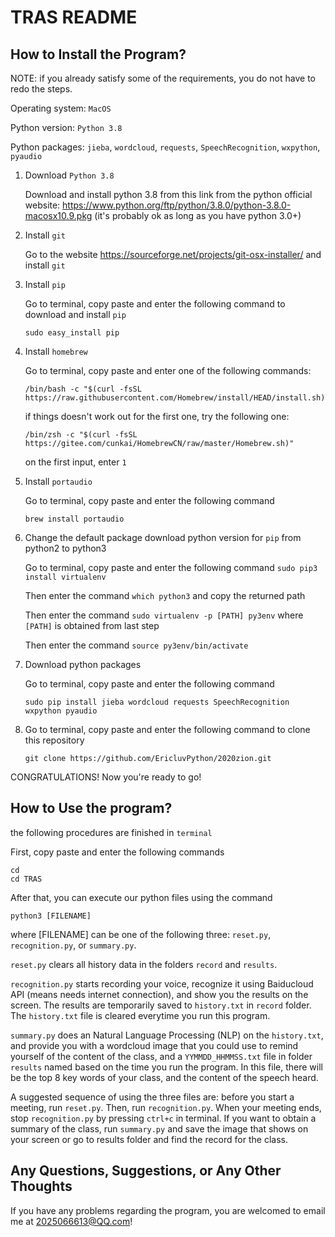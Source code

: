 # TRAS README

## How to Install the Program?
NOTE: if you already satisfy some of the requirements, you do not have to redo the steps.

Operating system: ```MacOS```

Python version: ```Python 3.8```

Python packages: ```jieba```, ```wordcloud```, ```requests```, ```SpeechRecognition```, ```wxpython```, ```pyaudio```

1. Download ```Python 3.8```

    Download and install python 3.8 from this link from the python official website: 
    https://www.python.org/ftp/python/3.8.0/python-3.8.0-macosx10.9.pkg
    (it's probably ok as long as you have python 3.0+)

2. Install ```git```

    Go to the website https://sourceforge.net/projects/git-osx-installer/ and install ```git```

3. Install ```pip```

    Go to terminal, copy paste and enter the following command to download and install ```pip```
    ```
    sudo easy_install pip
    ```

4. Install ```homebrew```

    Go to terminal, copy paste and enter one of the following commands:
    ```
    /bin/bash -c "$(curl -fsSL https://raw.githubusercontent.com/Homebrew/install/HEAD/install.sh)"
    ```
    
    if things doesn't work out for the first one, try the following one:
    ```
    /bin/zsh -c "$(curl -fsSL https://gitee.com/cunkai/HomebrewCN/raw/master/Homebrew.sh)"
    ```
    on the first input, enter ```1```

5. Install ```portaudio```

    Go to terminal, copy paste and enter the following command
    ```
    brew install portaudio
    ```

6. Change the default package download python version for ```pip``` from python2 to python3

    Go to terminal, copy paste and enter the following command ```sudo pip3 install virtualenv```

    Then enter the command ```which python3``` and copy the returned path

    Then enter the command ```sudo virtualenv -p [PATH] py3env``` where ```[PATH]``` is obtained from last step

    Then enter the command ```source py3env/bin/activate```

7. Download python packages

    Go to terminal, copy paste and enter the following command
    ```
    sudo pip install jieba wordcloud requests SpeechRecognition wxpython pyaudio
    ```

8. Go to terminal, copy paste and enter the following command to clone this repository
    ```
    git clone https://github.com/EricluvPython/2020zion.git
    ```

CONGRATULATIONS! Now you're ready to go!

## How to Use the program?

the following procedures are finished in ```terminal```

First, copy paste and enter the following commands
```
cd
cd TRAS
```
After that, you can execute our python files using the command
```
python3 [FILENAME]
```
where [FILENAME] can be one of the following three: ```reset.py```, ```recognition.py```, or ```summary.py```.

```reset.py``` clears all history data in the folders ```record``` and ```results```.

```recognition.py``` starts recording your voice, recognize it using Baiducloud API (means needs internet connection), and show you the results on the screen. The results are temporarily saved to ```history.txt``` in ```record``` folder. The ```history.txt``` file is cleared everytime you run this program.

```summary.py``` does an Natural Language Processing (NLP) on the ```history.txt```, and provide you with a wordcloud image that you could use to remind yourself of the content of the class, and a ```YYMMDD_HHMMSS.txt``` file in folder ```results``` named based on the time you run the program. In this file, there will be the top 8 key words of your class, and the content of the speech heard.

A suggested sequence of using the three files are: before you start a meeting, run ```reset.py```. Then, run ```recognition.py```. When your meeting ends, stop ```recognition.py``` by pressing ```ctrl+c``` in terminal. If you want to obtain a summary of the class, run ```summary.py``` and save the image that shows on your screen or go to results folder and find the record for the class.

## Any Questions, Suggestions, or Any Other Thoughts
If you have any problems regarding the program, you are welcomed to email me at 2025066613@QQ.com!
